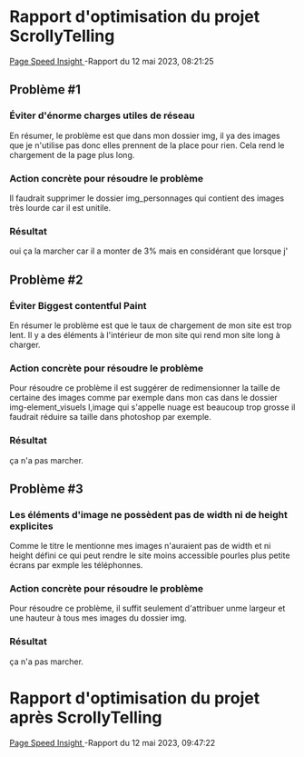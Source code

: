 # Rapport d'optimisation du projet ScrollyTelling 

[Page Speed Insight ](https://pagespeed.web.dev/analysis/https-lauriehoude-github-io-Projet-Scrollytelling-Petit-chien/gtuce9ed7m?form_factor=desktop) -Rapport du 12 mai 2023, 08:21:25

## Problème #1

### Éviter d'énorme charges utiles de réseau

En résumer, le problème est que dans mon dossier img, il ya des images que je n'utilise pas donc elles prennent de la place pour rien. Cela rend le chargement de la page plus long.

### Action concrète pour résoudre le problème

Il faudrait supprimer le dossier img_personnages qui contient des images très lourde car il est unitile.


### Résultat

oui ça la marcher car il a monter de 3% mais en considérant que lorsque j'

## Problème #2

### Éviter Biggest contentful Paint

En résumer le problème est que le taux de chargement de mon site est trop lent. Il y a des éléments à l'intérieur de mon site qui rend mon site long à charger.

### Action concrète pour résoudre le problème

Pour résoudre ce problème il est suggérer de redimensionner la taille de certaine des images comme par exemple dans mon cas dans le dossier img-element_visuels l,image qui s'appelle nuage est beaucoup trop grosse il faudrait réduire sa taille dans photoshop par exemple.

### Résultat

ça n'a pas marcher.

## Problème #3

### Les éléments d'image ne possèdent pas de width ni de height explicites

Comme le titre le mentionne mes images n'auraient pas de width et ni height défini ce qui peut rendre le site moins accessible pourles plus petite écrans par exmple les téléphonnes.

### Action concrète pour résoudre le problème

Pour résoudre ce problème, il suffit seulement d'attribuer unme largeur et une hauteur à tous mes images du dossier img.
### Résultat

ça n'a pas marcher.

# Rapport d'optimisation du projet après ScrollyTelling 
[Page Speed Insight ](https://pagespeed.web.dev/analysis/https-lauriehoude-github-io-Projet-Scrollytelling-Petit-chien/9rqfnu0op6?form_factor=desktop) -Rapport du 12 mai 2023, 09:47:22


